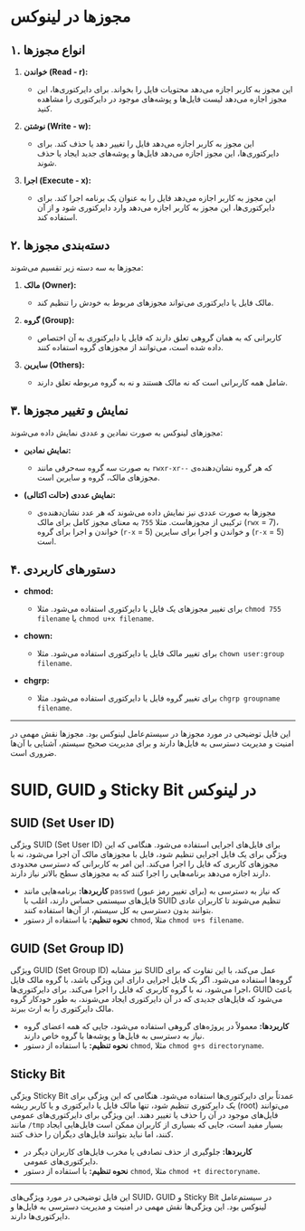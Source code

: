 # مجوزها در لینوکس

## ۱. انواع مجوزها

1. **خواندن (Read - r):**
   - این مجوز به کاربر اجازه می‌دهد محتویات فایل را بخواند. برای دایرکتوری‌ها، این مجوز اجازه می‌دهد لیست فایل‌ها و پوشه‌های موجود در دایرکتوری را مشاهده کنید.

2. **نوشتن (Write - w):**
   - این مجوز به کاربر اجازه می‌دهد فایل را تغییر دهد یا حذف کند. برای دایرکتوری‌ها، این مجوز اجازه می‌دهد فایل‌ها و پوشه‌های جدید ایجاد یا حذف شوند.

3. **اجرا (Execute - x):**
   - این مجوز به کاربر اجازه می‌دهد فایل را به عنوان یک برنامه اجرا کند. برای دایرکتوری‌ها، این مجوز به کاربر اجازه می‌دهد وارد دایرکتوری شود و از آن استفاده کند.

## ۲. دسته‌بندی مجوزها

مجوزها به سه دسته زیر تقسیم می‌شوند:

1. **مالک (Owner):**
   - مالک فایل یا دایرکتوری می‌تواند مجوزهای مربوط به خودش را تنظیم کند.

2. **گروه (Group):**
   - کاربرانی که به همان گروهی تعلق دارند که فایل یا دایرکتوری به آن اختصاص داده شده است، می‌توانند از مجوزهای گروه استفاده کنند.

3. **سایرین (Others):**
   - شامل همه کاربرانی است که نه مالک هستند و نه به گروه مربوطه تعلق دارند.

## ۳. نمایش و تغییر مجوزها

مجوزهای لینوکس به صورت نمادین و عددی نمایش داده می‌شوند:

- **نمایش نمادین:**
  - به صورت سه گروه سه‌حرفی مانند `rwxr-xr--` که هر گروه نشان‌دهنده‌ی مجوزهای مالک، گروه و سایرین است.
  
- **نمایش عددی (حالت اکتالی):**
  - مجوزها به صورت عددی نیز نمایش داده می‌شوند که هر عدد نشان‌دهنده‌ی ترکیبی از مجوزهاست. مثلا `755` به معنای مجوز کامل برای مالک (`rwx` = 7)، خواندن و اجرا برای گروه (`r-x` = 5) و خواندن و اجرا برای سایرین (`r-x` = 5) است.

## ۴. دستورهای کاربردی

- **chmod:**
  - برای تغییر مجوزهای یک فایل یا دایرکتوری استفاده می‌شود. مثلا `chmod 755 filename` یا `chmod u+x filename`.
  
- **chown:**
  - برای تغییر مالک فایل یا دایرکتوری استفاده می‌شود. مثلا `chown user:group filename`.
  
- **chgrp:**
  - برای تغییر گروه فایل یا دایرکتوری استفاده می‌شود. مثلا `chgrp groupname filename`.

---
این فایل توضیحی در مورد مجوزها در سیستم‌عامل لینوکس بود. مجوزها نقش مهمی در امنیت و مدیریت دسترسی به فایل‌ها دارند و برای مدیریت صحیح سیستم، آشنایی با آن‌ها ضروری است.



# SUID, GUID و Sticky Bit در لینوکس


## SUID (Set User ID)

ویژگی SUID (Set User ID) برای فایل‌های اجرایی استفاده می‌شود. هنگامی که این ویژگی برای یک فایل اجرایی تنظیم شود، فایل با مجوزهای مالک آن اجرا می‌شود، نه با مجوزهای کاربری که فایل را اجرا می‌کند. این امر به کاربرانی که دسترسی محدودی دارند اجازه می‌دهد برنامه‌هایی را اجرا کنند که به مجوزهای سطح بالاتر نیاز دارند.

- **کاربردها:** برنامه‌هایی مانند `passwd` (برای تغییر رمز عبور) که نیاز به دسترسی به فایل‌های سیستمی حساس دارند، اغلب با SUID تنظیم می‌شوند تا کاربران عادی بتوانند بدون دسترسی به کل سیستم، از آن‌ها استفاده کنند.
- **نحوه تنظیم:** با استفاده از دستور `chmod`, مثلا `chmod u+s filename`.

## GUID (Set Group ID)

ویژگی GUID (Set Group ID) نیز مشابه SUID عمل می‌کند، با این تفاوت که برای گروه‌ها استفاده می‌شود. اگر یک فایل اجرایی دارای این ویژگی باشد، با گروه مالک فایل اجرا می‌شود، نه با گروه کاربری که فایل را اجرا می‌کند. برای دایرکتوری‌ها، GUID باعث می‌شود که فایل‌های جدیدی که در آن دایرکتوری ایجاد می‌شوند، به طور خودکار گروه مالک دایرکتوری را به ارث ببرند.

- **کاربردها:** معمولاً در پروژه‌های گروهی استفاده می‌شود، جایی که همه اعضای گروه نیاز به دسترسی به فایل‌ها و پوشه‌ها با گروه خاص دارند.
- **نحوه تنظیم:** با استفاده از دستور `chmod`, مثلا `chmod g+s directoryname`.

## Sticky Bit

ویژگی Sticky Bit عمدتاً برای دایرکتوری‌ها استفاده می‌شود. هنگامی که این ویژگی برای یک دایرکتوری تنظیم شود، تنها مالک فایل یا دایرکتوری و یا کاربر ریشه (root) می‌توانند فایل‌های موجود در آن را حذف یا تغییر دهند. این ویژگی برای دایرکتوری‌های عمومی مانند `/tmp` بسیار مفید است، جایی که بسیاری از کاربران ممکن است فایل‌هایی ایجاد کنند، اما نباید بتوانند فایل‌های دیگران را حذف کنند.

- **کاربردها:** جلوگیری از حذف تصادفی یا مخرب فایل‌های کاربران دیگر در دایرکتوری‌های عمومی.
- **نحوه تنظیم:** با استفاده از دستور `chmod`, مثلا `chmod +t directoryname`.

---

این فایل توضیحی در مورد ویژگی‌های SUID، GUID و Sticky Bit در سیستم‌عامل لینوکس بود. این ویژگی‌ها نقش مهمی در امنیت و مدیریت دسترسی به فایل‌ها و دایرکتوری‌ها دارند.




